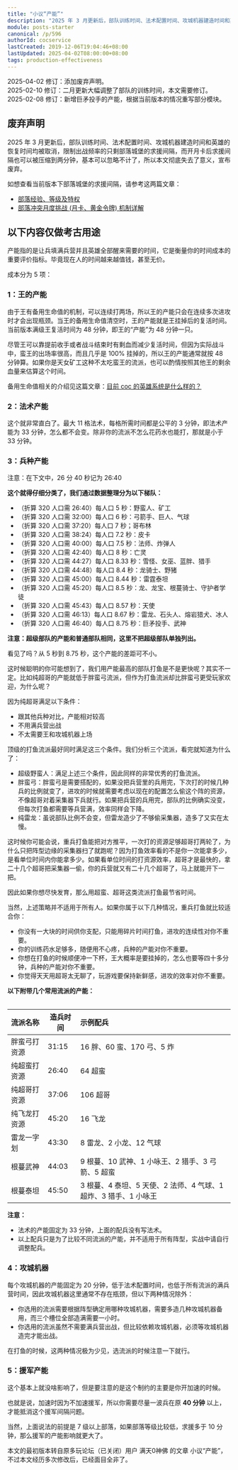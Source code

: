```yaml
---
title: "小议“产能”"
description: "2025 年 3 月更新后，部队训练时间、法术配置时间、攻城机器建造时间和英雄的恢复时间均被取消，限制出战频率的只剩部落城堡的求援间隔，而开月卡后求援间隔也可以被压缩到两分钟，基本可以忽略不计了，所以本文彻底失去了意义，宣布废弃。"
module: posts-starter
canonical: /p/596
authorId: cocservice
lastCreated: 2019-12-06T19:04:46+08:00
lastUpdated: 2025-04-02T08:00:00+08:00
tags: production-effectiveness
---
```


<PostHistory>
2025-04-02 修订：添加废弃声明。<br>
2025-02-10 修订：二月更新大幅调整了部队的训练时间，本文需要修订。<br>
2025-02-08 修订：新增巨矛投手的产能，根据当前版本的情况重写部分模块。
</PostHistory>

## 废弃声明

2025 年 3 月更新后，部队训练时间、法术配置时间、攻城机器建造时间和英雄的恢复时间均被取消，限制出战频率的只剩部落城堡的求援间隔，而开月卡后求援间隔也可以被压缩到两分钟，基本可以忽略不计了，所以本文彻底失去了意义，宣布废弃。

如想查看当前版本下部落城堡的求援间隔，请参考这两篇文章：

- [部落经验、等级及特权](/p/1191)
- [部落冲突月度挑战 (月卡、黄金令牌) 机制详解](/p/1001)

## 以下内容仅做考古用途

产能指的是让兵填满兵营并且英雄全部醒来需要的时间，它是衡量你的时间成本的重要评价指标。毕竟现在人的时间越来越值钱，甚至无价。

成本分为 5 项：

### 1：王的产能

由于王有备用生命值的机制，可以连续打两场，所以王的产能只会在连续多次进攻时才会出现瓶颈。当王的备用生命值清空时，王的产能就是王挂掉后的复活时间。当前版本满级王复活时间为 48 分钟，即王的“产能”为 48 分钟一只。

尽管王可以靠提前收手或者战斗结束时有剩血而减少复活时间，但因为实际战斗中，蛮王的出场率很高，而且几乎是 100% 挂掉的，所以王的产能通常就按 48 分钟算。如果你是天女矿工这种不太吃蛮王的流派，也可以酌情按照其他王的剩余血量来估算这个时间。

备用生命值相关的介绍见这篇文章：[目前 coc 的英雄系统是什么样的？](/p/6827)

### 2：法术产能

这个就非常直白了。最大 11 格法术，每格所需时间都是公平的 3 分钟，即法术产能为 33 分钟，怎么都不会变。除非你的流派不怎么花药水也能打，那就是小于 33 分钟。

### 3：兵种产能

注意：在下文中，26 分 40 秒记为 26:40

**这个就得仔细分类了，我们通过数据整理分为以下梯队：**

- （折算 320 人口需 26:40）每人口 5 秒：野蛮人、矿工
- （折算 320 人口需 32:00）每人口 6 秒：弓箭手、巨人、气球
- （折算 320 人口需 37:20）每人口 7 秒；哥布林
- （折算 320 人口需 38:24）每人口 7.2 秒：皮卡
- （折算 320 人口需 40:00）每人口 7.5 秒：法师、炸弹人
- （折算 320 人口需 42:40）每人口 8 秒：亡灵
- （折算 320 人口需 44:27）每人口 8.33 秒：雪怪、女巫、蓝胖、猎手
- （折算 320 人口需 44:48）每人口 8.4 秒：龙骑士、野猪
- （折算 320 人口需 45:00）每人口 8.44 秒：雷霆泰坦
- （折算 320 人口需 45:20）每人口 8.5 秒：龙、龙宝、根蔓骑士、守护者学徒
- （折算 320 人口需 45:43）每人口 8.57 秒：天使
- （折算 320 人口需 46:13）每人口 8.67 秒：雷龙、石头人、熔岩猎犬、冰人
- （折算 320 人口需 46:40）每人口 8.75 秒：巨矛投手、武神

**注意：超级部队的产能和普通部队相同，这里不把超级部队单独列出。**

看见了吗？从 5 秒到 8.75 秒，这个产能的差距可不小。

这时候聪明的你可能想到了，我们用产能最高的部队打鱼是不是更快呢？其实不一定。比如纯超哥的产能就低于胖蛮弓流派，但作为打鱼流派却比胖蛮弓更受玩家欢迎，为什么呢？

因为纯超哥满足以下条件：

- 跟其他兵种对比，产能相对较高
- 不用满兵营出战
- 不太需要王和攻城机器上场

顶级的打鱼流派最好同时满足这三个条件。我们分析三个流派，看完就知道为什么了：

- 超级野蛮人：满足上述三个条件，因此同样的非常优秀的打鱼流派。
- 胖蛮弓：胖蛮弓是需要搭配的，如果没把兵营里的兵用完，下次打的时候几种兵的比例就变了，进攻的时候就需要考虑以现在的配置怎么偷这个阵的资源，不像超哥对着采集器下兵就行。如果把兵营的兵用完，部队的比例确实没变，但每次打鱼都需要等兵营满，效率同样会下降。
- 纯雷龙：虽说部队比例不会变，但雷龙造少了不够偷采集器，造多了又实在太慢。

这时候你可能会说，重兵打鱼能把对方推平，一次打的资源足够超哥打两轮了，为什么只把阵型边缘的采集器扫了就跑呢？因为打鱼效率看的不是你一次能拿多少，是看单位时间内你能拿多少。如果看单位时间的打资源效率，超哥才是最快的，拿二十几个超哥把采集器一偷，你的兵营就又有二十几个超哥了，马上就能开下一把。

因此如果你想尽快发育，那么用超蛮、超哥这类流派打鱼最节省时间。

当然，上述策略并不适用于所有人。如果你属于以下几种情况，重兵打鱼就比较适合你：

- 你没有一大块的时间供你支配，只能用碎片时间打鱼，进攻的连续性对你不重要。
- 你的训练药水足够多，随便用不心疼，兵种的产能对你不重要。
- 你想在打鱼的时候顺便冲一下杯，王大概率是要挂掉的，怎么也要等四十多分钟，兵种的产能对你不重要。
- 你觉得天天用超哥太无聊了，玩游戏要保持新鲜感，进攻的效率对你不重要。

**以下附带几个常用流派的产能：**

<Table maxWidth="750px">

| 流派名称 | 造兵时间 | 示例配兵 |
|   :--   |   ---    |   :--   |
| 胖蛮弓打资源 | 31:15 | 16 胖、60 蛮、170 弓、5 炸 |
| 纯超蛮打资源 | 26:40 | 64 超蛮 |
| 纯超哥打资源 | 37:06 | 106 超哥 |
| 纯飞龙打资源 | 45:20 | 16 飞龙 |
| 雷龙一字划 | 43:30 | 8 雷龙、2 小龙、12 气球 |
| 根蔓武神 | 44:03 | 9 根蔓、10 武神、1 小咏王、2 猎手、3 弓箭、5 超蛮 |
| 根蔓泰坦 | 45:50 | 3 根蔓、4 泰坦、5 天使、2 法师、4 气球、1 超炸、3 猎手、1 小咏王 |

</Table>

**注意：**

- 法术的产能固定为 33 分钟，上面的配兵没有写法术。
- 以上配兵只是为了比较不同流派的产能，并不适用于所有阵型，实战中请自行调整配兵。

### 4：攻城机器

每个攻城机器的产能固定为 20 分钟，低于法术配置时间，也低于所有流派的满兵营时间，因此攻城机器这里通常不存在瓶颈，但以下两种情况除外：

- 你选用的流派需要根据阵型确定用哪种攻城机器，需要多造几种攻城机器备用，而三个槽位全部造满需要一小时。
- 你选用的流派虽然不需要满兵营出战，但比较依赖攻城机器，必须等攻城机器造完才能出战。

在打鱼的时候，这两种情况极为少见，选流派的时候注意一下就行。

### 5：援军产能

这个基本上就没啥影响了，但是要注意的是这个制约的主要是你开加速的时候。

也就是说，加速时因为不加速援军，所以你需要尽量一波兵在原 **40 分钟** 以上，才能抵消这个援军间隔问题。

当然，上面说法的前提是 7 级以上部落，如果部落等级比较低，求援多于 10 分钟，那么援军的产能影响就更大了。

<PostCopyright>
本文的最初版本转自原多玩论坛（已关闭）用户 满天0神佛 的文章 小议“产能”，不过本文经历多次修改后，已经面目全非了。
</PostCopyright>
